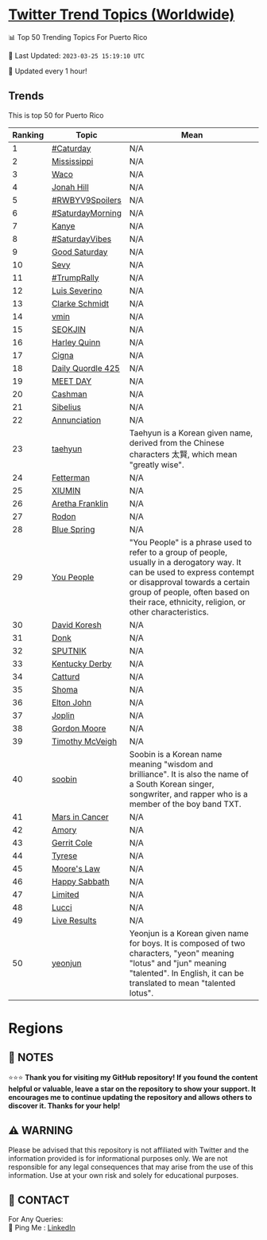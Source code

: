[Twitter Trend Topics (Worldwide)](https://github.com/ErcinDedeoglu/Twitter-Trend-Topics)
==========


📊 Top 50 Trending Topics For Puerto Rico

📆 Last Updated: `2023-03-25 15:19:10 UTC`

🔧 Updated every 1 hour!


## Trends

This is top 50 for Puerto Rico

| Ranking | Topic | Mean |
| ------- | ------------ | ------------ |
| 1 | [#Caturday](http://twitter.com/search?q=%23Caturday) | N/A |
| 2 | [Mississippi](http://twitter.com/search?q=Mississippi) | N/A |
| 3 | [Waco](http://twitter.com/search?q=Waco) | N/A |
| 4 | [Jonah Hill](http://twitter.com/search?q=Jonah+Hill) | N/A |
| 5 | [#RWBYV9Spoilers](http://twitter.com/search?q=%23RWBYV9Spoilers) | N/A |
| 6 | [#SaturdayMorning](http://twitter.com/search?q=%23SaturdayMorning) | N/A |
| 7 | [Kanye](http://twitter.com/search?q=Kanye) | N/A |
| 8 | [#SaturdayVibes](http://twitter.com/search?q=%23SaturdayVibes) | N/A |
| 9 | [Good Saturday](http://twitter.com/search?q=Good+Saturday) | N/A |
| 10 | [Sevy](http://twitter.com/search?q=Sevy) | N/A |
| 11 | [#TrumpRally](http://twitter.com/search?q=%23TrumpRally) | N/A |
| 12 | [Luis Severino](http://twitter.com/search?q=Luis+Severino) | N/A |
| 13 | [Clarke Schmidt](http://twitter.com/search?q=Clarke+Schmidt) | N/A |
| 14 | [vmin](http://twitter.com/search?q=vmin) | N/A |
| 15 | [SEOKJIN](http://twitter.com/search?q=SEOKJIN) | N/A |
| 16 | [Harley Quinn](http://twitter.com/search?q=Harley+Quinn) | N/A |
| 17 | [Cigna](http://twitter.com/search?q=Cigna) | N/A |
| 18 | [Daily Quordle 425](http://twitter.com/search?q=Daily+Quordle+425) | N/A |
| 19 | [MEET DAY](http://twitter.com/search?q=MEET+DAY) | N/A |
| 20 | [Cashman](http://twitter.com/search?q=Cashman) | N/A |
| 21 | [Sibelius](http://twitter.com/search?q=Sibelius) | N/A |
| 22 | [Annunciation](http://twitter.com/search?q=Annunciation) | N/A |
| 23 | [taehyun](http://twitter.com/search?q=taehyun) | Taehyun is a Korean given name, derived from the Chinese characters 太賢, which mean "greatly wise". |
| 24 | [Fetterman](http://twitter.com/search?q=Fetterman) | N/A |
| 25 | [XIUMIN](http://twitter.com/search?q=XIUMIN) | N/A |
| 26 | [Aretha Franklin](http://twitter.com/search?q=Aretha+Franklin) | N/A |
| 27 | [Rodon](http://twitter.com/search?q=Rodon) | N/A |
| 28 | [Blue Spring](http://twitter.com/search?q=Blue+Spring) | N/A |
| 29 | [You People](http://twitter.com/search?q=You+People) | "You People" is a phrase used to refer to a group of people, usually in a derogatory way. It can be used to express contempt or disapproval towards a certain group of people, often based on their race, ethnicity, religion, or other characteristics. |
| 30 | [David Koresh](http://twitter.com/search?q=David+Koresh) | N/A |
| 31 | [Donk](http://twitter.com/search?q=Donk) | N/A |
| 32 | [SPUTNIK](http://twitter.com/search?q=SPUTNIK) | N/A |
| 33 | [Kentucky Derby](http://twitter.com/search?q=Kentucky+Derby) | N/A |
| 34 | [Catturd](http://twitter.com/search?q=Catturd) | N/A |
| 35 | [Shoma](http://twitter.com/search?q=Shoma) | N/A |
| 36 | [Elton John](http://twitter.com/search?q=Elton+John) | N/A |
| 37 | [Joplin](http://twitter.com/search?q=Joplin) | N/A |
| 38 | [Gordon Moore](http://twitter.com/search?q=Gordon+Moore) | N/A |
| 39 | [Timothy McVeigh](http://twitter.com/search?q=Timothy+McVeigh) | N/A |
| 40 | [soobin](http://twitter.com/search?q=soobin) | Soobin is a Korean name meaning "wisdom and brilliance". It is also the name of a South Korean singer, songwriter, and rapper who is a member of the boy band TXT. |
| 41 | [Mars in Cancer](http://twitter.com/search?q=Mars+in+Cancer) | N/A |
| 42 | [Amory](http://twitter.com/search?q=Amory) | N/A |
| 43 | [Gerrit Cole](http://twitter.com/search?q=Gerrit+Cole) | N/A |
| 44 | [Tyrese](http://twitter.com/search?q=Tyrese) | N/A |
| 45 | [Moore's Law](http://twitter.com/search?q=Moore%27s+Law) | N/A |
| 46 | [Happy Sabbath](http://twitter.com/search?q=Happy+Sabbath) | N/A |
| 47 | [Limited](http://twitter.com/search?q=Limited) | N/A |
| 48 | [Lucci](http://twitter.com/search?q=Lucci) | N/A |
| 49 | [Live Results](http://twitter.com/search?q=Live+Results) | N/A |
| 50 | [yeonjun](http://twitter.com/search?q=yeonjun) | Yeonjun is a Korean given name for boys. It is composed of two characters, "yeon" meaning "lotus" and "jun" meaning "talented". In English, it can be translated to mean "talented lotus". |



# Regions




## 📝 NOTES

⭐⭐⭐ **Thank you for visiting my GitHub repository! If you found the content helpful or valuable, leave a star on the repository to show your support. It encourages me to continue updating the repository and allows others to discover it. Thanks for your help!**


## ⚠️ WARNING

Please be advised that this repository is not affiliated with Twitter and the information provided is for informational purposes only. We are not responsible for any legal consequences that may arise from the use of this information. Use at your own risk and solely for educational purposes.


## 📨 CONTACT

 For Any Queries:  
            🏓 Ping Me : [LinkedIn](https://www.linkedin.com/in/ercindedeoglu/)
